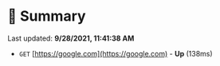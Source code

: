 # 📖 Summary
Last updated: **9/28/2021, 11:41:38 AM**

- `GET` [https://google.com](https://google.com) - **Up** (138ms)
